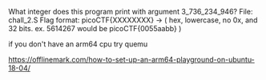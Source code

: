 What integer does this program print with argument 3_736_234_946?
File: chall_2.S
Flag format: picoCTF{XXXXXXXX} -> (
    hex,
    lowercase,
    no 0x,
    and 32 bits.
    ex. 5614267 would be picoCTF{0055aabb}
)

if you don't have an arm64 cpu try quemu

https://offlinemark.com/how-to-set-up-an-arm64-playground-on-ubuntu-18-04/
